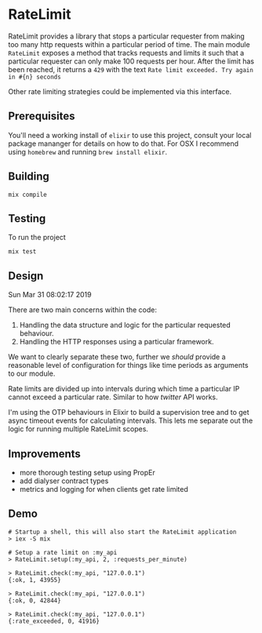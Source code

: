 # RateLimit

RateLimit provides a library that stops a particular requester from making too many http
requests within a particular period of time. The main module `RateLimit` exposes a method
that tracks requests and limits it such that a particular requester can only make 100
requests per hour. After the limit has been reached, it returns a `429` with the text
`Rate limit exceeded. Try again in #{n} seconds`

Other rate limiting strategies could be implemented via this interface.

## Prerequisites

You'll need a working install of `elixir` to use this project, consult your local package
mananger for details on how to do that. For OSX I recommend using `homebrew` and running
`brew install elixir`.

## Building

``` shell
mix compile
```

## Testing

To run the project
``` shell
mix test
```

## Design

Sun Mar 31 08:02:17 2019

There are two main concerns within the code:

  1. Handling the data structure and logic for the particular requested behaviour.
  2. Handling the HTTP responses using a particular framework.

We want to clearly separate these two, further we _should_ provide a reasonable level of
configuration for things like time periods as arguments to our module.

Rate limits are divided up into intervals during which time a particular IP cannot exceed
a particular rate. Similar to how *twitter* API works.

I'm using the OTP behaviours in Elixir to build a supervision tree and to get async timeout events
for calculating intervals. This lets me separate out the logic for running multiple RateLimit scopes.


## Improvements

 * more thorough testing setup using PropEr
 * add dialyser contract types
 * metrics and logging for when clients get rate limited

## Demo

``` shell
# Startup a shell, this will also start the RateLimit application
> iex -S mix

# Setup a rate limit on :my_api
> RateLimit.setup(:my_api, 2, :requests_per_minute)

> RateLimit.check(:my_api, "127.0.0.1")
{:ok, 1, 43955}

> RateLimit.check(:my_api, "127.0.0.1")
{:ok, 0, 42844}

> RateLimit.check(:my_api, "127.0.0.1")
{:rate_exceeded, 0, 41916}

```
